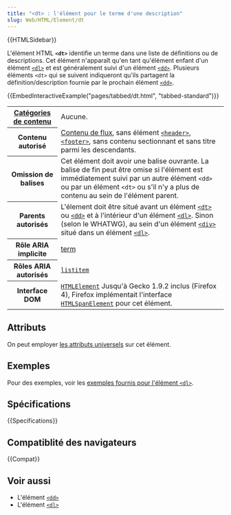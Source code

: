 ```yaml
---
title: "<dt> : l'élément pour le terme d'une description"
slug: Web/HTML/Element/dt
---
```


{{HTMLSidebar}}

L'élément HTML **`<dt>`** identifie un terme dans une liste de définitions ou de descriptions. Cet élément n'apparaît qu'en tant qu'élément enfant d'un élément [`<dl>`](/fr/docs/Web/HTML/Element/dl) et est généralement suivi d'un élément [`<dd>`](/fr/docs/Web/HTML/Element/dd). Plusieurs éléments `<dt>` qui se suivent indiqueront qu'ils partagent la définition/description fournie par le prochain élément [`<dd>`](/fr/docs/Web/HTML/Element/dd).

{{EmbedInteractiveExample("pages/tabbed/dt.html", "tabbed-standard")}}

<table class="properties">
  <tbody>
    <tr>
      <th scope="row">
        <a href="/fr/docs/Web/Guide/HTML/Content_categories"
          >Catégories de contenu</a
        >
      </th>
      <td>Aucune.</td>
    </tr>
    <tr>
      <th scope="row">Contenu autorisé</th>
      <td>
        <a href="/fr/docs/Web/Guide/HTML/Content_categories#flow_content"
          >Contenu de flux</a
        >, sans élément
        <a href="/fr/docs/Web/HTML/Element/header"><code>&#x3C;header></code></a
        >,
        <a href="/fr/docs/Web/HTML/Element/footer"><code>&#x3C;footer></code></a
        >, sans contenu sectionnant et sans titre parmi les descendants.
      </td>
    </tr>
    <tr>
      <th scope="row">Omission de balises</th>
      <td>
        Cet élément doit avoir une balise ouvrante. La balise de fin peut être
        omise si l'élément est immédiatement suivi par un autre élément
        <code>&#x3C;dd></code> ou par un élément <code>&#x3C;dt></code> ou s'il
        n'y a plus de contenu au sein de l'élément parent.
      </td>
    </tr>
    <tr>
      <th scope="row">Parents autorisés</th>
      <td>
        L'élement doit être situé avant un élément
        <a href="/fr/docs/Web/HTML/Element/dt"><code>&#x3C;dt></code></a> ou
        <a href="/fr/docs/Web/HTML/Element/dd"><code>&#x3C;dd></code></a> et à
        l'intérieur d'un élément
        <a href="/fr/docs/Web/HTML/Element/dl"><code>&#x3C;dl></code></a
        >. Sinon (selon le WHATWG), au sein d'un élément
        <a href="/fr/docs/Web/HTML/Element/div"><code>&#x3C;div></code></a>
        situé dans un élément
        <a href="/fr/docs/Web/HTML/Element/dl"><code>&#x3C;dl></code></a
        >.
      </td>
    </tr>
    <tr>
      <th scope="row">Rôle ARIA implicite</th>
      <td><a href="https://w3c.github.io/aria/#term">term</a></td>
    </tr>
    <tr>
      <th scope="row">Rôles ARIA autorisés</th>
      <td>
        <code
          ><a href="/fr/docs/Web/Accessibility/ARIA/Roles/Listitem_role"
            >listitem</a
          ></code
        >
      </td>
    </tr>
    <tr>
      <th scope="row">Interface DOM</th>
      <td>
        <a href="/fr/docs/Web/API/HTMLElement"><code>HTMLElement</code></a>
        Jusqu'à Gecko 1.9.2 inclus (Firefox 4), Firefox implémentait l'interface
        <a href="/fr/docs/Web/API/HTMLSpanElement"
          ><code>HTMLSpanElement</code></a
        >
        pour cet élément.
      </td>
    </tr>
  </tbody>
</table>

## Attributs

On peut employer [les attributs universels](/fr/docs/Web/HTML/Global_attributes) sur cet élément.

## Exemples

Pour des exemples, voir les [exemples fournis pour l'élément `<dl>`](/fr/docs/Web/HTML/Element/dl#examples).

## Spécifications

{{Specifications}}

## Compatiblité des navigateurs

{{Compat}}

## Voir aussi

- L'élément [`<dd>`](/fr/docs/Web/HTML/Element/dd)
- L'élément [`<dl>`](/fr/docs/Web/HTML/Element/dl)
